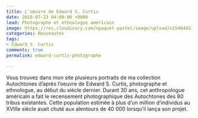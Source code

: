```yaml
---
title: L’oeuvre de Edward S. Curtis
date: 2018-07-23 04:00:00 +0000
lead: Photographe et ethnologue américain
image: https://res.cloudinary.com/npaquet-pastel/image/upload/v1546445339/DSC08109-620x413.jpg
categories: Nouveautés
tags:
- Edward S. Curtis
comments: true
permalink: edward-curtis-photographe

---
```

Vous trouvez dans mon site plusieurs portraits de ma collection Autochtones d’après l’oeuvre de Edward S. Curtis, photographe et ethnologue, au début du siècle dernier. Durant 30 ans, cet anthropologue américain a fait le recensement photographique des Autochtones des 80 tribus existantes. Cette population estimée à plus d’un million d’individus au XVIIIe siècle avait chuté aux alentours de 40 000 lorsqu’il lança son projet.